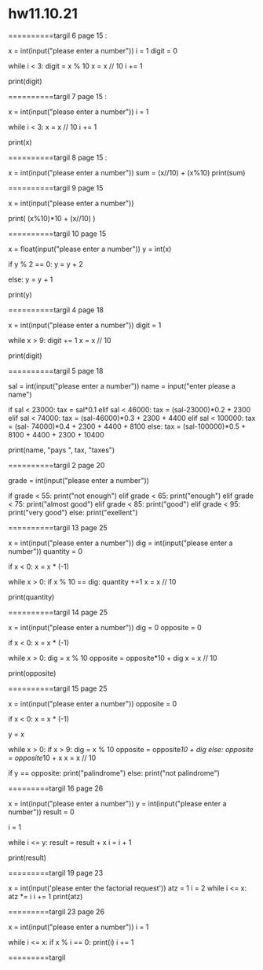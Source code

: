 # hw11.10.21

==========targil 6 page 15 :

x = int(input("please enter a number"))
i = 1
digit = 0

while i < 3:
    digit = x % 10
    x = x // 10
    i += 1

print(digit)

==========targil 7 page 15 :

x = int(input("please enter a number"))
i = 1

while i < 3:
    x = x // 10
    i += 1

print(x)

==========targil 8 page 15 :

x = int(input("please enter a number"))
sum = (x//10) + (x%10)
print(sum)

==========targil 9 page 15

x = int(input("please enter a number"))

print( (x%10)*10 + (x//10) )


==========targil 10 page 15

x = float(input("please enter a number"))
y = int(x)

if y % 2 == 0:
    y = y + 2

else:
    y = y + 1

print(y)

==========targil 4 page 18

x = int(input("please enter a number"))
digit = 1

while x > 9:
    digit += 1
    x = x // 10

print(digit)

==========targil 5 page 18

sal = int(input("please enter a number"))
name = input("enter please a name")

if sal < 23000:
    tax = sal*0.1
elif sal < 46000:
    tax = (sal-23000)*0.2 + 2300
elif sal < 74000:
    tax = (sal-46000)*0.3 + 2300 + 4400
elif sal < 100000:
    tax = (sal- 74000)*0.4 + 2300 + 4400 + 8100
else:
    tax = (sal-100000)*0.5 + 8100 + 4400 + 2300 + 10400

print(name, "pays ", tax, "taxes")

==========targil 2 page 20

grade = int(input("please enter a number"))

if grade < 55:
    print("not enough")
elif grade < 65:
    print("enough")
elif grade < 75:
    print("almost good")
elif grade < 85:
    print("good")
elif grade < 95:
    print("very good")
else:
    print("exellent")
    
==========targil 13 page 25

x = int(input("please enter a number"))
dig = int(input("please enter a number"))
quantity = 0

if x < 0:
    x = x * (-1)

while x > 0:
    if x % 10 == dig:
        quantity +=1
    x = x // 10

print(quantity)
 
==========targil 14 page 25

x = int(input("please enter a number"))
dig = 0
opposite = 0

if x < 0:
    x = x * (-1)

while x > 0:
    dig = x % 10
    opposite = opposite*10 + dig
    x = x // 10

print(opposite)

==========targil 15 page 25

x = int(input("please enter a number"))
opposite = 0

if x < 0:
    x = x * (-1)

y = x

while x > 0:
    if x > 9:
           dig = x % 10
           opposite = opposite*10 + dig
    else:
        opposite = opposite*10 + x
    x = x // 10

if y == opposite:
    print("palindrome")
else:
    print("not palindrome")
    
=========targil 16 page 26

x = int(input("please enter a number"))
y = int(input("please enter a number"))
result = 0

i = 1

while i <= y:
    result = result + x
    i = i + 1

print(result)

=========targil 19 page 23

x = int(input('please enter the factorial request'))
atz = 1
i = 2
while i <= x:
    atz *= i
    i += 1
print(atz)

=========targil 23 page 26

x = int(input("please enter a number"))
i = 1

while i <= x:
    if x % i == 0:
        print(i)
    i += 1
    
=========targil     
